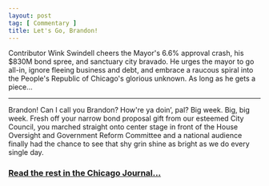 ```yaml
---
layout: post
tag: [ Commentary ]
title: Let's Go, Brandon!
---
```


Contributor Wink Swindell cheers the Mayor's 6.6% approval crash, his $830M bond spree, and sanctuary city bravado. He urges the mayor to go all-in, ignore fleeing business and debt, and embrace a raucous spiral into the People's Republic of Chicago's glorious unknown. As long as he gets a piece...

---

<p>Brandon! Can I call you Brandon? How're ya doin’, pal? Big week. Big, big week. Fresh off your narrow bond proposal gift from our esteemed City Council, you marched straight onto center stage in front of the House Oversight and Government Reform Committee and a national audience finally had the chance to see that shy grin shine as bright as we do every single day.</p>

<h3><a href="https://www.chicagojournal.com/opinion-comment-lets-go-brandon/">Read the rest in the Chicago Journal...</a></h3>

<br/>
